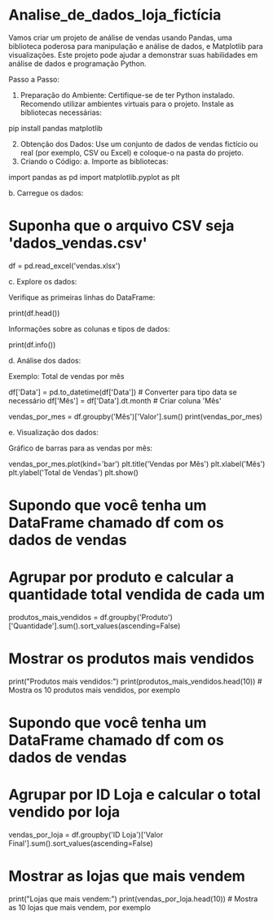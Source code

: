 # Analise_de_dados_loja_fictícia

Vamos criar um projeto de análise de vendas usando Pandas, uma biblioteca poderosa para manipulação e análise de dados, e Matplotlib para visualizações. Este projeto pode ajudar a demonstrar suas habilidades em análise de dados e programação Python.

Passo a Passo:
1. Preparação do Ambiente:
Certifique-se de ter Python instalado. Recomendo utilizar ambientes virtuais para o projeto.
Instale as bibliotecas necessárias:

pip install pandas matplotlib

2. Obtenção dos Dados:
Use um conjunto de dados de vendas fictício ou real (por exemplo, CSV ou Excel) e coloque-o na pasta do projeto.
3. Criando o Código:
a. Importe as bibliotecas:

import pandas as pd
import matplotlib.pyplot as plt

b. Carregue os dados:

# Suponha que o arquivo CSV seja 'dados_vendas.csv'
df = pd.read_excel('vendas.xlsx')

c. Explore os dados:

Verifique as primeiras linhas do DataFrame:

print(df.head())

Informações sobre as colunas e tipos de dados:

print(df.info())

d. Análise dos dados:

Exemplo: Total de vendas por mês

df['Data'] = pd.to_datetime(df['Data'])  # Converter para tipo data se necessário
df['Mês'] = df['Data'].dt.month  # Criar coluna 'Mês'

vendas_por_mes = df.groupby('Mês')['Valor'].sum()
print(vendas_por_mes)

e. Visualização dos dados:

Gráfico de barras para as vendas por mês:

vendas_por_mes.plot(kind='bar')
plt.title('Vendas por Mês')
plt.xlabel('Mês')
plt.ylabel('Total de Vendas')
plt.show()

# Supondo que você tenha um DataFrame chamado df com os dados de vendas

# Agrupar por produto e calcular a quantidade total vendida de cada um
produtos_mais_vendidos = df.groupby('Produto')['Quantidade'].sum().sort_values(ascending=False)

# Mostrar os produtos mais vendidos
print("Produtos mais vendidos:")
print(produtos_mais_vendidos.head(10))  # Mostra os 10 produtos mais vendidos, por exemplo

# Supondo que você tenha um DataFrame chamado df com os dados de vendas

# Agrupar por ID Loja e calcular o total vendido por loja
vendas_por_loja = df.groupby('ID Loja')['Valor Final'].sum().sort_values(ascending=False)

# Mostrar as lojas que mais vendem
print("Lojas que mais vendem:")
print(vendas_por_loja.head(10))  # Mostra as 10 lojas que mais vendem, por exemplo




